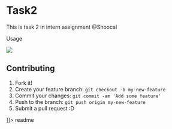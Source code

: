 # Task2
This is task 2 in intern assignment @Shoocal

<snippet>
  <content><![CDATA[
# ${1:Task 1}



## Usage

![](demo2.gif)

## Contributing

1. Fork it!
2. Create your feature branch: `git checkout -b my-new-feature`
3. Commit your changes: `git commit -am 'Add some feature'`
4. Push to the branch: `git push origin my-new-feature`
5. Submit a pull request :D


]]></content>
  <tabTrigger>readme</tabTrigger>
</snippet>
